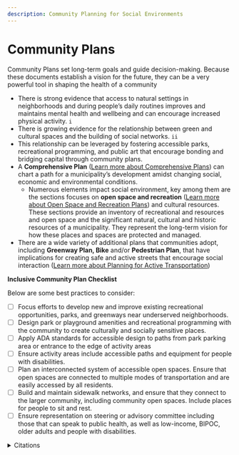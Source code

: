 ```yaml
---
description: Community Planning for Social Environments
---
```


# Community Plans

Community Plans set long-term goals and guide decision-making. Because these documents establish a vision for the future, they can be a very powerful tool in shaping the health of a community &#x20;

* There is strong evidence that access to natural settings in neighborhoods and during people’s daily routines improves and maintains mental health and wellbeing and can encourage increased physical activity. `i`
* There is growing evidence for the relationship between green and cultural spaces and the building of social networks. `ii`
* This relationship can be leveraged by fostering accessible parks, recreational programming, and public art that encourage bonding and bridging capital through community plans. &#x20;
* A **Comprehensive Plan** ([Learn more about Comprehensive Plans](../../housing-introduction/planning-and-assessment/community-plans.md)) can chart a path for a municipality’s development amidst changing social, economic and environmental conditions.&#x20;
  * Numerous elements impact social environment, key among them are the sections focuses on **open space and recreation** ([Learn more about Open Space and Recreation Plans](../../transportation/plan-for-active-transportation/community-plans.md)) and cultural resources. These sections provide an inventory of recreational and resources and open space and the significant natural, cultural and historic resources of a municipality. They represent the long-term vision for how these places and spaces are protected and managed.&#x20;
* There are a wide variety of additional plans that communities adopt, including **Greenway Plan, Bike** and/or **Pedestrian Plan**, that have implications for creating safe and active streets that encourage social interaction ([Learn more about Planning for Active Transportation](../../transportation/plan-for-active-transportation/))

**Inclusive Community Plan Checklist**

Below are some best practices to consider:

* [ ] Focus efforts to develop new and improve existing recreational opportunities, parks, and greenways near underserved neighborhoods.&#x20;
* [ ] Design park or playground amenities and recreational programming with the community to create culturally and socially sensitive places.&#x20;
* [ ] Apply ADA standards for accessible design to paths from park parking area or entrance to the edge of activity areas&#x20;
* [ ] Ensure activity areas include accessible paths and equipment for people with disabilities. &#x20;
* [ ] Plan an interconnected system of accessible open spaces. Ensure that open spaces are connected to multiple modes of transportation and are easily accessed by all residents.&#x20;
* [ ] Build and maintain sidewalk networks, and ensure that they connect to the larger community, including community open spaces. Include places for people to sit and rest.
* [ ] Ensure representation on steering or advisory committee including those that can speak to public health, as well as low-income, BIPOC, older adults and people with disabilities.

<details>

<summary>Citations</summary>

`i` _Metropolitan Area Planning Council (2020)_ [_Transit Oriented Development and Health: Update to the 2013 Health Impact Assessment to Inform Healthy Neighborhoods Equity Fund II_](https://static1.squarespace.com/static/5f31ae81bcb71e20e39311bb/t/5fc7ef8ede88f730f6d7c2ef/1606938515180/HNEF+Lit+Update+Report\_11\_2\_2020.pdf)__

`ii`  _Anne-Marie Bagnall, et al. (2018) Places, Spaces, People and Wellbeing: Full Review._ [_https://whatworkswellbeing.org/wp-content/uploads/2020/01/Places-spaces-people-wellbeing-full-report-MAY2018-1\_0119755600.pdf_ ](https://whatworkswellbeing.org/wp-content/uploads/2020/01/Places-spaces-people-wellbeing-full-report-MAY2018-1\_0119755600.pdf)__

</details>
